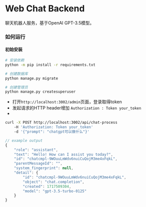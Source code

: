 # Web Chat Backend

聊天机器人服务，基于OpenAI GPT-3.5模型。

### 如何运行

#### 初始安装

```bash
# 安装依赖
python -m pip install -r requirements.txt

# 创建数据库
python manage.py migrate

# 创建管理员
python manage.py createsuperuser
```


* 打开`http://localhost:3002/admin`页面，登录取得token
* 发起请求的HTTP header增加 `Authorization : Token your_token`
* 
```bash
curl -X POST http://localhost:3002/api/chat-process 
    -H 'Authorization: Token your_token'
    -d '{"prompt": "chatgpt可以做什么"}'
```
```javascript
// example output
{
    "role": "assistant",
    "text": "Hello! How can I assist you today?",
    "id": "chatcmpl-9WOuuLmWdv6nuiCuQojM3me4xFqkL",
    "parentMessageId": "",
    "system_fingerprint": null,
    "detail": {
        "id": "chatcmpl-9WOuuLmWdv6nuiCuQojM3me4xFqkL",
        "object": "chat.completion",
        "created": 1717509304,
        "model": "gpt-3.5-turbo-0125"
    }
}
```
